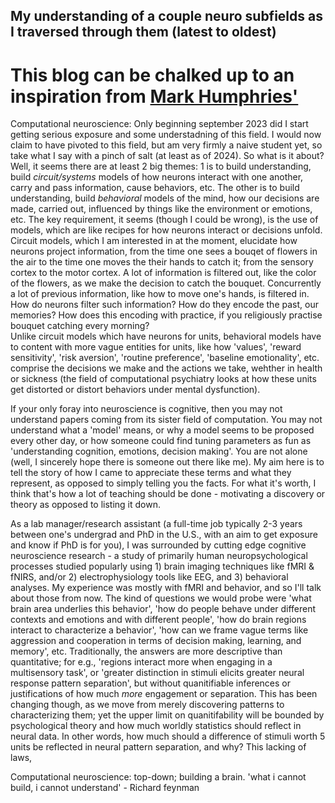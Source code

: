 ## My understanding of a couple neuro subfields as I traversed through them (latest to oldest)

# This blog can be chalked up to an inspiration from [Mark Humphries'](medium.com/the-spike/the-neuroscientist-a-field-guide-ac15bb47372f)

Computational neuroscience:
Only beginning september 2023 did I start getting serious exposure and some understadning of this field. I would now claim to have pivoted to this field, but am very firmly a naive student yet, so take what I say with a pinch of salt (at least as of 2024). So what is it about? Well, it seems there are at least 2 big themes: 1 is to build understanding, build _circuit/systems_ models of how neurons interact with one another, carry and pass information, cause behaviors, etc. The other is to build understanding, build _behavioral_ models of the mind, how our decisions are made, carried out, influenced by things like the environment or emotions, etc. The key requirement, it seems (though I could be wrong), is the use of models, which are like recipes for how neurons interact or decisions unfold.  
Circuit models, which I am interested in at the moment, elucidate how neurons project information, from the time one sees a bouqet of flowers in the air to the time one moves the their hands to catch it; from the sensory cortex to the motor cortex. A lot of information is filtered out, like the color of the flowers, as we make the decision to catch the bouquet. Concurrently a lot of previous information, like how to move one's hands, is filtered in. How do neurons filter such information? How do they encode the past, our memories? How does this encoding with practice, if you religiously practise bouquet catching every morning?  
Unlike circuit models which have neurons for units, behavioral models have to content with more vague entities for units, like how 'values', 'reward sensitivity', 'risk aversion', 'routine preference', 'baseline emotionality', etc. comprise the decisions we make and the actions we take, wehther in health or sickness (the field of computational psychiatry looks at how these units get distorted or distort behaviors under mental dysfunction). 

If your only foray into neuroscience is cognitive, then you may not understand papers coming from its sister field of computation. You may not understand what a 'model' means, or why a model seems to be proposed every other day, or how someone could find tuning parameters as fun as 'understanding cognition, emotions, decision making'. You are not alone (well, I sincerely hope there is someone out there like me). My aim here is to tell the story of how I came to appreciate these terms and what they represent, as opposed to simply telling you the facts. For what it's worth, I think that's how a lot of teaching should be done - motivating a discovery or theory as opposed to listing it down.

As a lab manager/research assistant (a full-time job typically 2-3 years between one's undergrad and PhD in the U.S., with an aim to get exposure and know if PhD is for you), I was surrounded by cutting edge cognitive neuroscience research - a study of primarily human neuropsychological processes studied popularly using 1) brain imaging techniques like fMRI & fNIRS, and/or 2) electrophysiology tools like EEG, and 3) behavioral analyses. My experience was mostly with fMRI and behavior, and so I'll talk about those from now. The kind of questions we would probe were 'what brain area underlies this behavior', 'how do people behave under different contexts and emotions and with different people', 'how do brain regions interact to characterize a behavior', 'how can we frame vague terms like aggression and cooperation in terms of decision making, learning, and memory', etc. Traditionally, the answers are more descriptive than quantitative; for e.g., 'regions interact more when engaging in a multisensory task', or 'greater distinction in stimuli elicits greater neural response pattern separation', but without quanitifiable inferences or justifications of how much _more_ engagement or separation. This has been changing though, as we move from merely discovering patterns to characterizing them; yet the upper limit on quanitifability will be bounded by psychological theory and how much worldly statistics should reflect in neural data. In other words, how much should a difference of stimuli worth 5 units be reflected in neural pattern separation, and why? This lacking of laws, 

Computational neuroscience: top-down; building a brain. 'what i cannot build, i cannot understand' - Richard feynman
